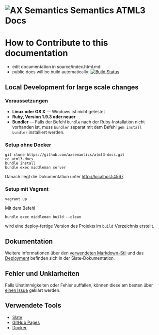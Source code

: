 ![AX Semantics](https://github.com/axsemantics/atml3-docs/blob/master/source/images/logo.png) Semantics ATML3 Docs
========

# How to Contribute to this documentation

* edit documentation in source/index.html.md
* public docs will be build automatically: [![Build Status](https://travis-ci.org/axsemantics/atml3-docs.svg?branch=master)](https://travis-ci.org/axsemantics/atml3-docs)




Local Development for large scale changes
-----------

### Voraussetzungen
 - **Linux oder OS X** — Windows ist nicht getestet
 - **Ruby, Version 1.9.3 oder neuer**
 - **Bundler** — Falls der Befehl `bundle` nach der Ruby-Installation nicht vorhanden ist, muss `bundler` separat mit dem Befehl `gem install bundler` installiert werden.

### Setup ohne Docker

```shell
git clone https://github.com/axsemantics/atml3-docs.git
cd atml3-docs
bundle install
bundle exec middleman server
```

Danach liegt die Dokumentation unter <http://localhost:4567>.

### Setup mit Vagrant
```
vagrant up
```
Mit dem Befehl

```shell
bundle exec middleman build --clean
```
wird eine deploy-fertige Version des Projekts im `build`-Verzeichnis erstellt.

Dokumentation
-------------

Weitere Informationen über den [verwendeten Markdown-Stil](https://github.com/tripit/slate/wiki/Markdown-Syntax) und das [Deployment](https://github.com/tripit/slate/wiki/Deploying-Slate) befinden sich in der Slate-Dokumentation.

Fehler und Unklarheiten
-----------------------

Falls Unstimmigkeiten oder Fehler auffallen, können diese am besten über [einen Issue](https://github.com/axsemantics/atml3-docs/issues) geklärt werden.

Verwendete Tools
--------------------
- [Slate](https://github.com/tripit/slate)
- [GitHub Pages](https://pages.github.com)
- [Docker](https://docker.com)

